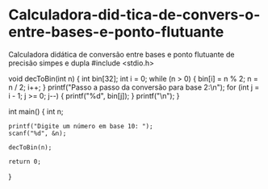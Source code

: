 # Calculadora-did-tica-de-convers-o-entre-bases-e-ponto-flutuante
Calculadora didática de conversão entre bases e ponto flutuante de precisão simpes e dupla
#include <stdio.h>


void decToBin(int n) {
    int bin[32];
    int i = 0;
    while (n > 0) {
        bin[i] = n % 2;
        n = n / 2;
        i++;
    }
    printf("Passo a passo da conversão para base 2:\n");
    for (int j = i - 1; j >= 0; j--) {
        printf("%d", bin[j]);
    }
    printf("\n");
}

int main() {
    int n;

    printf("Digite um número em base 10: ");
    scanf("%d", &n);

    decToBin(n);

    return 0;
}
